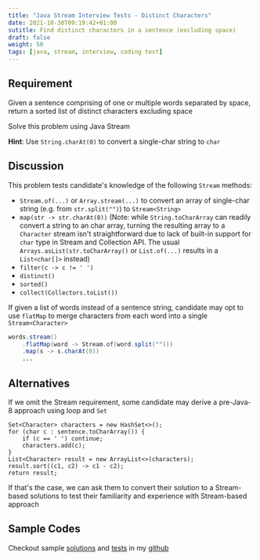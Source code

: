 ```yaml
---
title: "Java Stream Interview Tests - Distinct Characters"
date: 2021-10-30T09:19:42+01:00
sutitle: Find distinct characters in a sentence (excluding space)
draft: false
weight: 50
tags: [java, stream, interview, coding test]
---
```


## Requirement

Given a sentence comprising of one or multiple words separated by space, return a sorted list of distinct characters excluding space

Solve this problem using Java Stream

**Hint**: Use `String.charAt(0)` to convert a single-char string to `char`

## Discussion

This problem tests candidate's knowledge of the following `Stream` methods:
- `Stream.of(...)` or `Array.stream(...)` to convert an array of single-char string (e.g. from `str.split("")`) to `Stream<String>`
- `map(str -> str.charAt(0))` (Note: while `String.toCharArray` can readily convert a string to an char array, turning the resulting array to a `Character` stream isn't straightforward due to lack of built-in support for `char` type in Stream and Collection API. The usual `Arrays.asList(str.toCharArray()` or `List.of(...)` results in a `List<char[]>` instead)
- `filter(c -> c != ' ')`
- `distinct()`
- `sorted()`
- `collect(Collectors.toList())`

If given a list of words instead of a sentence string, candidate may opt to use `flatMap` to merge characters from each word into a single `Stream<Character>`

```java
words.stream()
    .flatMap(word -> Stream.of(word.split("")))
    .map(s -> s.charAt(0))
    ...
```

## Alternatives

If we omit the Stream requirement, some candidate may derive a pre-Java-8 approach using loop and `Set`

```
Set<Character> characters = new HashSet<>();
for (char c : sentence.toCharArray()) {
    if (c == ' ') continue;
    characters.add(c);
}
List<Character> result = new ArrayList<>(characters);
result.sort((c1, c2) -> c1 - c2);
return result;
```

If that's the case, we can ask them to convert their solution to a Stream-based solutions to test their familiarity and experience with Stream-based approach

## Sample Codes

Checkout sample [solutions](https://github.com/geraldnguyen/kitchensink/blob/main/java/src/main/java/example/codingtest/DistinctCharacters.java) and [tests](https://github.com/geraldnguyen/kitchensink/blob/main/java/src/test/java/example/codingtest/DistinctCharactersTest.java) in my [github](https://github.com/geraldnguyen/kitchensink)
